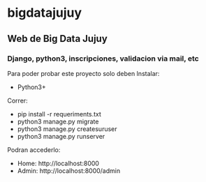 # bigdatajujuy
## Web de Big Data Jujuy
### Django, python3, inscripciones, validacion via mail, etc

Para poder probar este proyecto solo deben Instalar:
- Python3+

Correr:
- pip install -r requeriments.txt
- python3 manage.py migrate
- python3 manage.py createsuruser
- python3 manage.py runserver

Podran accederlo:
- Home: http://localhost:8000
- Admin: http://localhost:8000/admin
